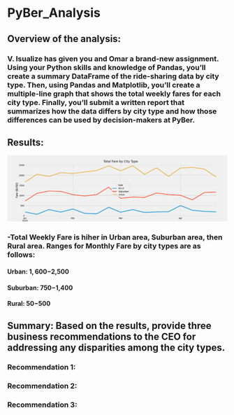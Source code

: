 # PyBer_Analysis
## Overview of the analysis: 
### V. Isualize has given you and Omar a brand-new assignment. Using your Python skills and knowledge of Pandas, you’ll create a summary DataFrame of the ride-sharing data by city type. Then, using Pandas and Matplotlib, you’ll create a multiple-line graph that shows the total weekly fares for each city type. Finally, you’ll submit a written report that summarizes how the data differs by city type and how those differences can be used by decision-makers at PyBer.
## Results: 
![Total Fare by City Type](/analysis/Challenge_fare_summary.png)
### -Total Weekly Fare is hiher in Urban area, Suburban area, then Rural area. Ranges for Monthly Fare by city types are as follows:
#### Urban: $1,600-$2,500
#### Suburban: $750-$1,400
#### Rural: $50-$500
## Summary: Based on the results, provide three business recommendations to the CEO for addressing any disparities among the city types.
### Recommendation 1:
### Recommendation 2:
### Recommendation 3:
